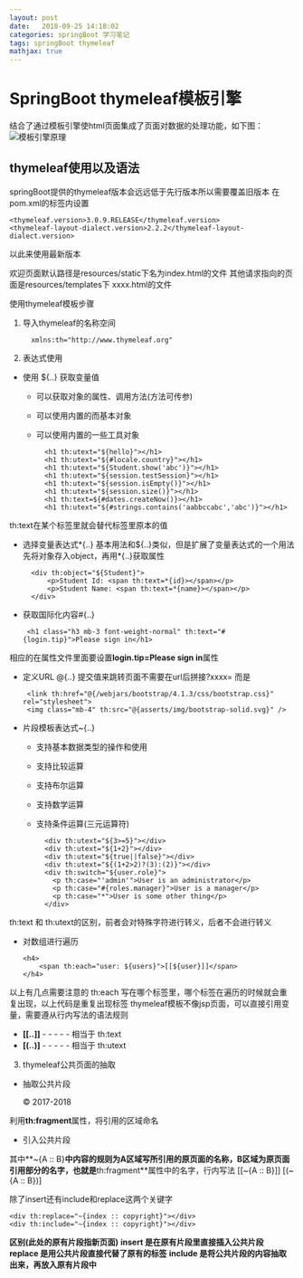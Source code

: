 ```yaml
---
layout: post
date:   2018-09-25 14:18:02
categories: springBoot 学习笔记
tags: springBoot thymeleaf
mathjax: true
---
```


# SpringBoot thymeleaf模板引擎

结合了通过模板引擎使html页面集成了页面对数据的处理功能，如下图：
![模板引擎原理](https://i.imgur.com/CxNObUr.png)

## thymeleaf使用以及语法

springBoot提供的thymeleaf版本会远远低于先行版本所以需要覆盖旧版本
在pom.xml的<properties>标签内设置
  

    <thymeleaf.version>3.0.9.RELEASE</thymeleaf.version>		
	<thymeleaf-layout-dialect.version>2.2.2</thymeleaf-layout-dialect.version>

以此来使用最新版本

欢迎页面默认路径是resources/static下名为index.html的文件
其他请求指向的页面是resources/templates下 xxxx.html的文件

使用thymeleaf模板步骤
1. 导入thymeleaf的名称空间



         xmlns:th="http://www.thymeleaf.org"


2. 表达式使用
- 使用 ${..} 获取变量值
	* 可以获取对象的属性、调用方法(方法可传参)
	* 可以使用内置的而基本对象
	* 可以使用内置的一些工具对象


	
		    <h1 th:utext="${hello}"></h1>
			<h1 th:utext="${#locale.country}"></h1>
			<h1 th:utext="${Student.show('abc')}"></h1>
			<h1 th:utext="${session.testSession}"></h1>
			<h1 th:utext="${session.isEmpty()}"></h1>
			<h1 th:utext="${session.size()}"></h1>
			<h1 th:text=${#dates.createNow()}></h1>
			<h1 th:utext="${#strings.contains('aabbccabc','abc')}"></h1>




th:text在某个标签里就会替代标签里原本的值

- 选择变量表达式\*{..}
基本用法和${..}类似，但是扩展了变量表达式的一个用法
先将对象存入object，再用\*{..}获取属性



		<div th:object="${Student}">
			<p>Student Id: <span th:text=*{id}></span></p>
			<p>Student Name: <span th:text=*{name}></span></p>
		</div>	


 - 获取国际化内容#{..}
 


		<h1 class="h3 mb-3 font-weight-normal" th:text="#{login.tip}">Please sign in</h1>



相应的在属性文件里面要设置**login.tip=Please sign in**属性

 - 定义URL @{..}
提交值来跳转页面不需要在url后拼接?xxxx= 而是



		<link th:href="@{/webjars/bootstrap/4.1.3/css/bootstrap.css}" rel="stylesheet">
		<img class="mb-4" th:src="@{asserts/img/bootstrap-solid.svg}" />



 - 片段模板表达式~{..} 
	* 支持基本数据类型的操作和使用
	* 支持比较运算
	* 支持布尔运算
	* 支持数学运算
	* 支持条件运算(三元运算符)
	 



			<div th:utext="${3>=5}"></div>
			<div th:utext="${1+2}"></div>
			<div th:utext="${true||false}"></div>
			<div th:utext="${(1+2>2)?(3):(2)}"></div>
			<div th:switch="${user.role}">
			  <p th:case="'admin'">User is an administrator</p>
			  <p th:case="#{roles.manager}">User is a manager</p>
			  <p th:case="*">User is some other thing</p>
			</div>
	


th:text 和 th:utext的区别，前者会对特殊字符进行转义，后者不会进行转义
 - 	对数组进行遍历




		<h4>
			<span th:each="user: ${users}">[[${user}]]</span>
		</h4>	




以上有几点需要注意的
 th:each 写在哪个标签里，哪个标签在遍历的时候就会重复出现，以上代码是重复出现<span>标签
 thymeleaf模板不像jsp页面，可以直接引用变量，需要遵从行内写法的语法规则

* **[[..]]** - - - - - 相当于 th:text
* **[(..)]** - - - - - 相当于 th:utext

3. thymeleaf公共页面的抽取
- 抽取公共片段



    <p class="mt-5 mb-3 text-muted" th:fragment="copyright">© 2017-2018</p>



利用**th:fragment**属性，将引用的区域命名
- 引入公共片段



	<div th:insert="~{index :: copyright}"></div>



其中**~{A :: B}**中内容的规则为A区域写所引用的原页面的名称，B区域为原页面引用部分的名字，也就是**th:fragment**属性中的名字，行内写法 [[~{A :: B}]] [(~{A :: B})]

除了insert还有include和replace这两个关键字


	<div th:replace="~{index :: copyright}"></div>
	<div th:include="~{index :: copyright}"></div>


**区别(此处的原有片段指新页面)**
**insert 是在原有片段里直接插入公共片段**
**replace 是用公共片段直接代替了原有的标签**
**include 是将公共片段的内容抽取出来，再放入原有片段中**